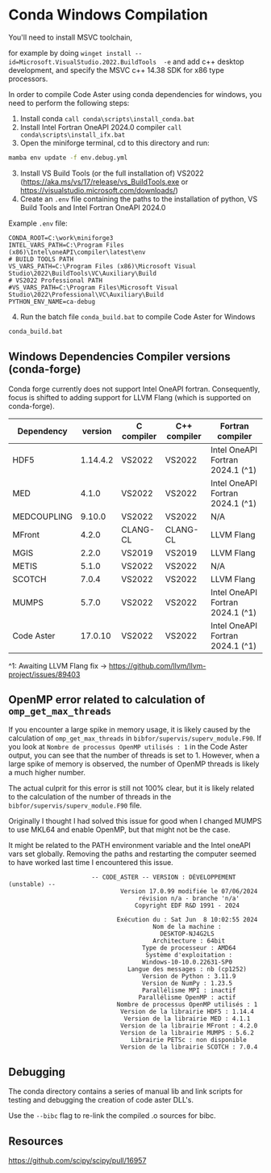 # Conda Windows Compilation

You'll need to install MSVC toolchain,

for example by doing `winget install --id=Microsoft.VisualStudio.2022.BuildTools  -e` and add c++ desktop 
development, and specify the MSVC c++ 14.38 SDK for x86 type processors.

In order to compile Code Aster using conda dependencies for windows, you need to perform the following steps:
1. Install conda `call conda\scripts\install_conda.bat`
2. Install Intel Fortran OneAPI 2024.0 compiler `call conda\scripts\install_ifx.bat`
3. Open the miniforge terminal, cd to this directory and run:

```cmd
mamba env update -f env.debug.yml
```

3. Install VS Build Tools (or the full installation of) VS2022 (https://aka.ms/vs/17/release/vs_BuildTools.exe or https://visualstudio.microsoft.com/downloads/)
3. Create an `.env` file containing the paths to the installation of python, VS Build Tools and Intel Fortran OneAPI
   2024.0

Example `.env` file:

```
CONDA_ROOT=C:\work\miniforge3
INTEL_VARS_PATH=C:\Program Files (x86)\Intel\oneAPI\compiler\latest\env
# BUILD TOOLS PATH
VS_VARS_PATH=C:\Program Files (x86)\Microsoft Visual Studio\2022\BuildTools\VC\Auxiliary\Build
# VS2022 Professional PATH
#VS_VARS_PATH=C:\Program Files\Microsoft Visual Studio\2022\Professional\VC\Auxiliary\Build
PYTHON_ENV_NAME=ca-debug
```

4. Run the batch file `conda_build.bat` to compile Code Aster for Windows

```cmd
conda_build.bat
```

## Windows Dependencies Compiler versions (conda-forge)

Conda forge currently does not support Intel OneAPI fortran. Consequently, focus is shifted to adding support
for LLVM Flang (which is supported on conda-forge). 

| Dependency  | version  | C compiler | C++ compiler | Fortran compiler                 | 
|-------------|----------|------------|--------------|----------------------------------|
| HDF5        | 1.14.4.2 | VS2022     | VS2022       | Intel OneAPI Fortran 2024.1 (^1) |
| MED         | 4.1.0    | VS2022     | VS2022       | Intel OneAPI Fortran 2024.1 (^1) |
| MEDCOUPLING | 9.10.0   | VS2022     | VS2022       | N/A                              |
| MFront      | 4.2.0    | CLANG-CL   | CLANG-CL     | LLVM Flang                       |
| MGIS        | 2.2.0    | VS2019     | VS2019       | LLVM Flang                       |
| METIS       | 5.1.0    | VS2022     | VS2022       | N/A                              |
| SCOTCH      | 7.0.4    | VS2022     | VS2022       | LLVM Flang                       |
| MUMPS       | 5.7.0    | VS2022     | VS2022       | Intel OneAPI Fortran 2024.1 (^1) |
| Code Aster  | 17.0.10  | VS2022     | VS2022       | Intel OneAPI Fortran 2024.1 (^1) |

^1: Awaiting LLVM Flang fix -> https://github.com/llvm/llvm-project/issues/89403 

## OpenMP error related to calculation of `omp_get_max_threads`

If you encounter a large spike in memory usage, it is likely caused by the calculation of `omp_get_max_threads` in
`bibfor/supervis/superv_module.F90`. If you look at `Nombre de processus OpenMP utilisés : 1` in the Code Aster
output, you can see that the number of threads is set to 1. However, when a large spike of memory is observed,
the number of OpenMP threads is likely a much higher number. 

The actual culprit for this error is still not 100% clear, but it is likely related to the calculation of the number
of threads in the `bibfor/supervis/superv_module.F90` file.

Originally I thought I had solved this issue for good when I changed MUMPS to use MKL64 and enable OpenMP, but that
might not be the case.

It might be related to the PATH environment variable and the Intel oneAPI vars set globally. Removing the paths and 
restarting the computer seemed to have worked last time I encountered this issue.




```
                       -- CODE_ASTER -- VERSION : DÉVELOPPEMENT (unstable) --                       
                               Version 17.0.99 modifiée le 07/06/2024                               
                                    révision n/a - branche 'n/a'                                    
                                   Copyright EDF R&D 1991 - 2024                                    
                                                                                                    
                              Exécution du : Sat Jun  8 10:02:55 2024                               
                                        Nom de la machine :                                         
                                          DESKTOP-NJ4G2LS                                           
                                        Architecture : 64bit                                        
                                     Type de processeur : AMD64                                     
                                      Système d'exploitation :                                      
                                     Windows-10-10.0.22631-SP0                                      
                                 Langue des messages : nb (cp1252)                                  
                                     Version de Python : 3.11.9                                     
                                     Version de NumPy : 1.23.5                                      
                                     Parallélisme MPI : inactif                                     
                                    Parallélisme OpenMP : actif                                     
                              Nombre de processus OpenMP utilisés : 1                               
                               Version de la librairie HDF5 : 1.14.4                                
                                Version de la librairie MED : 4.1.1                                 
                               Version de la librairie MFront : 4.2.0                               
                               Version de la librairie MUMPS : 5.6.2                                
                                  Librairie PETSc : non disponible                                  
                               Version de la librairie SCOTCH : 7.0.4  
```

## Debugging

The conda directory contains a series of manual lib and link scripts for testing and debugging the creation of 
code aster DLL's. 

Use the `--bibc` flag to re-link the compiled .o sources for bibc.

## Resources

https://github.com/scipy/scipy/pull/16957